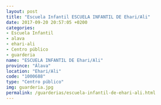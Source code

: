 ```yaml
---
layout: post
title: "Escuela Infantil ESCUELA INFANTIL DE Ehari/Ali"
date: 2017-09-20 20:57:05 +0200
categories:
- Escuela Infantil
- alava
- ehari-ali
- Centro público
- guarderia
name: "ESCUELA INFANTIL DE Ehari/Ali"
province: "Álava"
location: "Ehari/Ali"
code: "1000688"
type: "Centro público"
img: guarderia.jpg
permalink: /guarderias/escuela-infantil-de-ehari-ali.html
---
```

